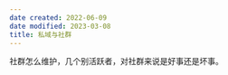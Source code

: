 ```yaml
---
date created: 2022-06-09
date modified: 2023-03-08
title: 私域与社群
---
```


社群怎么维护，几个别活跃者，对社群来说是好事还是坏事。
